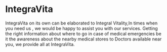 # IntegraVita
IntegraVita on its own can be elaborated to Integral Vitality,In times when you need us ,
we would be happy to assist you with our services. Getting the right information about where
to go in case of medical emergencies be it the awareness about the nearby medical stores to 
Doctors available near you, we provide all at IntegraVita.

